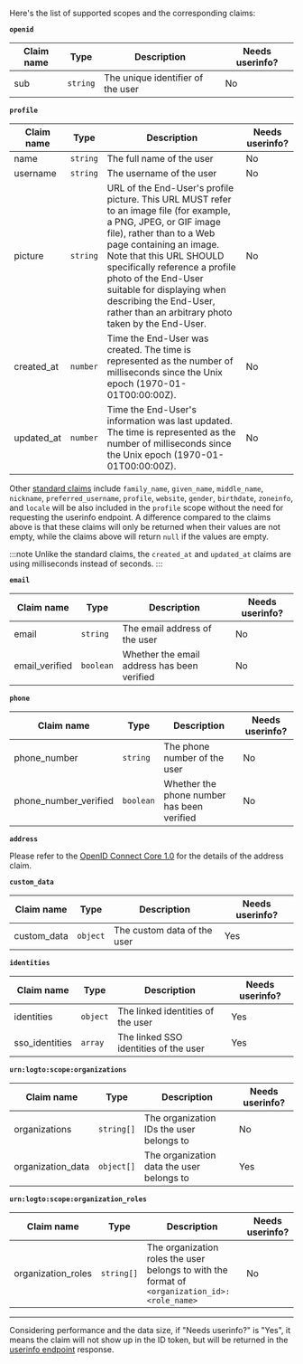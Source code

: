 Here's the list of supported scopes and the corresponding claims:

**`openid`**

| Claim name | Type     | Description                       | Needs userinfo? |
| ---------- | -------- | --------------------------------- | --------------- |
| sub        | `string` | The unique identifier of the user | No              |

**`profile`**

| Claim name | Type     | Description                                                                                                                                                                                                                                                                                                                                                            | Needs userinfo? |
| ---------- | -------- | ---------------------------------------------------------------------------------------------------------------------------------------------------------------------------------------------------------------------------------------------------------------------------------------------------------------------------------------------------------------------- | --------------- |
| name       | `string` | The full name of the user                                                                                                                                                                                                                                                                                                                                              | No              |
| username   | `string` | The username of the user                                                                                                                                                                                                                                                                                                                                               | No              |
| picture    | `string` | URL of the End-User's profile picture. This URL MUST refer to an image file (for example, a PNG, JPEG, or GIF image file), rather than to a Web page containing an image. Note that this URL SHOULD specifically reference a profile photo of the End-User suitable for displaying when describing the End-User, rather than an arbitrary photo taken by the End-User. | No              |
| created_at | `number` | Time the End-User was created. The time is represented as the number of milliseconds since the Unix epoch (1970-01-01T00:00:00Z).                                                                                                                                                                                                                                      | No              |
| updated_at | `number` | Time the End-User's information was last updated. The time is represented as the number of milliseconds since the Unix epoch (1970-01-01T00:00:00Z).                                                                                                                                                                                                                   | No              |

Other [standard claims](https://openid.net/specs/openid-connect-core-1_0.html#StandardClaims) include `family_name`, `given_name`, `middle_name`, `nickname`, `preferred_username`, `profile`, `website`, `gender`, `birthdate`, `zoneinfo`, and `locale` will be also included in the `profile` scope without the need for requesting the userinfo endpoint. A difference compared to the claims above is that these claims will only be returned when their values are not empty, while the claims above will return `null` if the values are empty.

:::note
Unlike the standard claims, the `created_at` and `updated_at` claims are using milliseconds instead of seconds.
:::

**`email`**

| Claim name     | Type      | Description                                 | Needs userinfo? |
| -------------- | --------- | ------------------------------------------- | --------------- |
| email          | `string`  | The email address of the user               | No              |
| email_verified | `boolean` | Whether the email address has been verified | No              |

**`phone`**

| Claim name            | Type      | Description                                | Needs userinfo? |
| --------------------- | --------- | ------------------------------------------ | --------------- |
| phone_number          | `string`  | The phone number of the user               | No              |
| phone_number_verified | `boolean` | Whether the phone number has been verified | No              |

**`address`**

Please refer to the [OpenID Connect Core 1.0](https://openid.net/specs/openid-connect-core-1_0.html#AddressClaim) for the details of the address claim.

**`custom_data`**

| Claim name  | Type     | Description                 | Needs userinfo? |
| ----------- | -------- | --------------------------- | --------------- |
| custom_data | `object` | The custom data of the user | Yes             |

**`identities`**

| Claim name     | Type     | Description                           | Needs userinfo? |
| -------------- | -------- | ------------------------------------- | --------------- |
| identities     | `object` | The linked identities of the user     | Yes             |
| sso_identities | `array`  | The linked SSO identities of the user | Yes             |

**`urn:logto:scope:organizations`**

| Claim name        | Type       | Description                               | Needs userinfo? |
| ----------------- | ---------- | ----------------------------------------- | --------------- |
| organizations     | `string[]` | The organization IDs the user belongs to  | No              |
| organization_data | `object[]` | The organization data the user belongs to | Yes             |

**`urn:logto:scope:organization_roles`**

| Claim name         | Type       | Description                                                                                   | Needs userinfo? |
| ------------------ | ---------- | --------------------------------------------------------------------------------------------- | --------------- |
| organization_roles | `string[]` | The organization roles the user belongs to with the format of `<organization_id>:<role_name>` | No              |

---

Considering performance and the data size, if "Needs userinfo?" is "Yes", it means the claim will not show up in the ID token, but will be returned in the [userinfo endpoint](https://openid.net/specs/openid-connect-core-1_0.html#UserInfo) response.
